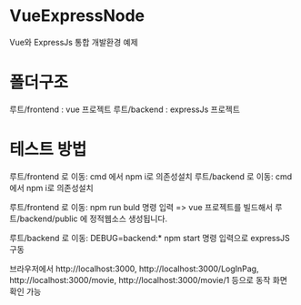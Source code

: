 # VueExpressNode
Vue와 ExpressJs 통합 개발환경 예제


# 폴더구조

루트/frontend : vue 프로젝트
루트/backend : expressJs 프로젝트

# 테스트 방법

루트/frontend 로 이동: cmd 에서 npm i로 의존성설치
루트/backend 로 이동: cmd 에서 npm i로 의존성설치

루트/frontend 로 이동: npm run buld 명령 입력 => vue 프로젝트를 빌드해서 루트/backend/public 에 정적웹소스 생성됩니다.

루트/backend 로 이동: DEBUG=backend:* npm start 명령 입력으로 expressJS 구동 

브라우저에서 http://localhost:3000, http://localhost:3000/LogInPag, http://localhost:3000/movie, http://localhost:3000/movie/1
등으로 동작 화면 확인 가능

